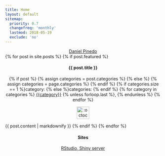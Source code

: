 ```yaml
---
title: Home
layout: default
sitemap:
  priority: 0.7
  changefreq: 'monthly'
  lastmod: 2018-05-19
  exclude: 'no'
---
```


<script type="text/javascript" src="https://platform.linkedin.com/badges/js/profile.js" async defer></script>
<div class="LI-profile-badge" align="center" data-version="v1" data-size="small" data-locale="en_US" data-type="vertical" data-theme="dark" data-vanity="danielpinedo"><a class="LI-simple-link" href='https://www.linkedin.com/in/danielpinedo?trk=profile-badge'>Daniel Pinedo</a></div>

<div class = "featured-posts">
{% for post in site.posts %}
  {% if post.featured %}
    <h4 align="center">
      {{ post.title }} 
    </h4>
    <div class="post-categories">
      <p align ="center">
      {% if post %}
        {% assign categories = post.categories %}
      {% else %}
        {% assign categories = page.categories %}
      {% endif %}
      {% if categories.size == 1 %}category:&nbsp;{% else %}categories:&nbsp;{% endif %}
      {% for category in categories %}
        <a href="{{site.baseurl}}/categories/#{{category|slugize}}">{{category}}</a>
      {% unless forloop.last %},&nbsp;{% endunless %}
      {% endfor %}
      </p>
     </div>
     <p align="center">
       <img class="emoji" title=":octocat:" alt=":octocat:" src="https://assets-cdn.github.com/images/icons/emoji/octocat.png" height="40" width="40">
     </p>
    {{ post.content | markdownify }}
  {% endif %}
{% endfor %}
</div>

<h4 align="center">Sites</h4>
<p align="center">
  <a align="center" href='https://r.pinedo.org'>RStudio, Shiny server</a>
</p>
